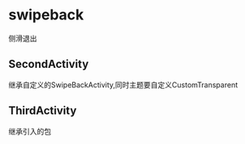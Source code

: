 # swipeback
侧滑退出
## SecondActivity
继承自定义的SwipeBackActivity,同时主题要自定义CustomTransparent
## ThirdActivity
继承引入的包
